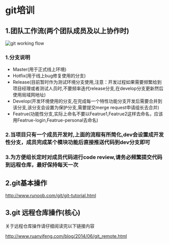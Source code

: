 # git培训

## 1.团队工作流(两个团队成员及以上协作时)

![git working flow](https://blog.bingo.ren/images/blog/40/git-workflow-release-cycle-4maintenance.png)

### 1.分支说明

* Master(用于正式线上环境)
* Hotfix(用于线上bug修复使用的分支)
* Release(目前暂时作为测试环境分支使用,注意：开发过程如果需要频繁给到项目经理或者测试人员时,不要频率迭代release分支,在develop分支更新然后使用局域网地址)
* Develop(开发环境使用的分支,在完成每一个特性功能分支开发后需要合并到该分支,该分支会设置为保护分支,需要提交merge request申请组长去合并)
* Featrue(功能性分支,实际上命名不要以Featrue1,Featrue2这样去命名，应该用Featrue-login,Featrue-personal去命名)


### 2.当项目只有一个成员开发时,上面的流程有所简化,dev会设置成开发性分支，成员完成某个模块功能后直接推送代码到dev分支即可


### 3.为方便组长定时对成员代码进行code review,请务必频繁提交代码到远程仓库，最好保持每天一次

## 2.git基本操作

 http://www.runoob.com/git/git-tutorial.html


## 3.git 远程仓库操作(核心)

关于远程仓库操作请仔细阅读完以下链接内容

http://www.ruanyifeng.com/blog/2014/06/git_remote.html

